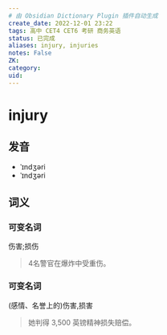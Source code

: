 ```yaml
---
# 由 Obsidian Dictionary Plugin 插件自动生成
create_date: 2022-12-01 23:22
tags: 高中 CET4 CET6 考研 商务英语
status: 已完成 
aliases: injury, injuries
notes: False
ZK: 
category: 
uid: 
---
```


# injury

## 发音

- ˈɪndʒəri
- ˈɪndʒəri

## 词义

### 可变名词

伤害;损伤

> 4名警官在爆炸中受重伤。

### 可变名词

(感情、名誉上的)伤害,损害

> 她判得 3,500 英镑精神损失赔偿。



